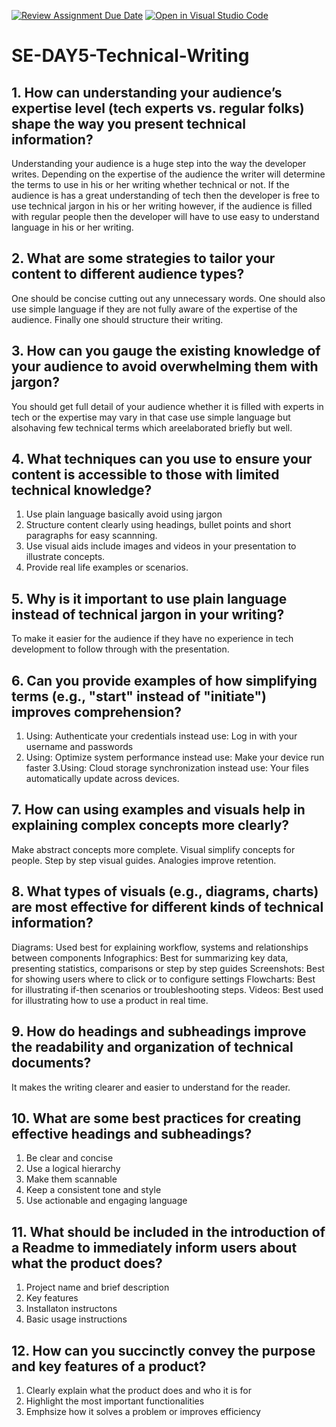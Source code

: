 [![Review Assignment Due Date](https://classroom.github.com/assets/deadline-readme-button-22041afd0340ce965d47ae6ef1cefeee28c7c493a6346c4f15d667ab976d596c.svg)](https://classroom.github.com/a/zsAR-pyY)
[![Open in Visual Studio Code](https://classroom.github.com/assets/open-in-vscode-2e0aaae1b6195c2367325f4f02e2d04e9abb55f0b24a779b69b11b9e10269abc.svg)](https://classroom.github.com/online_ide?assignment_repo_id=18720065&assignment_repo_type=AssignmentRepo)
# SE-DAY5-Technical-Writing
## 1. How can understanding your audience’s expertise level (tech experts vs. regular folks) shape the way you present technical information?
Understanding your audience is a huge step into the way the developer writes. Depending on the expertise of the audience the writer will determine the terms to use in his or her writing whether technical or not. If the audience is has a great understanding of tech then the developer is free to use technical jargon in his or her writing however, if the audience is filled with regular people then the developer will have to use easy to understand language in his or her writing. 
## 2. What are some strategies to tailor your content to different audience types?
One should be concise cutting out any unnecessary words.
One should also use simple language if they are not fully aware of the expertise of the audience.
Finally one should structure their writing.
## 3. How can you gauge the existing knowledge of your audience to avoid overwhelming them with jargon?
You should get full detail of your audience whether it is filled with experts in tech or the expertise may vary in that case use simple language but alsohaving few technical terms which areelaborated briefly but well.
## 4. What techniques can you use to ensure your content is accessible to those with limited technical knowledge?
1. Use plain language basically avoid using jargon
2. Structure content clearly using headings, bullet points and short paragraphs for easy scannning.
3. Use visual aids include images and videos in your presentation to illustrate concepts.
4. Provide real life examples or scenarios. 
## 5. Why is it important to use plain language instead of technical jargon in your writing?
To make it easier for the audience if they have no experience in tech development to follow through with the presentation.
## 6. Can you provide examples of how simplifying terms (e.g., "start" instead of "initiate") improves comprehension?
1. Using: Authenticate your credentials instead use: Log in with your username and passwords
2. Using: Optimize system performance instead use: Make your device run faster
3.Using: Cloud storage synchronization instead use: Your files automatically update across devices.
## 7. How can using examples and visuals help in explaining complex concepts more clearly?
Make abstract concepts more complete.
Visual simplify concepts for people.
Step by step visual guides.
Analogies improve retention. 
## 8. What types of visuals (e.g., diagrams, charts) are most effective for different kinds of technical information?
Diagrams: Used best for explaining workflow, systems and relationships between components
Infographics: Best for summarizing key data, presenting statistics, comparisons or step by step guides
Screenshots: Best for showing users where to click or to configure settings 
Flowcharts: Best for illustrating if-then scenarios or troubleshooting steps. 
Videos: Best used for illustrating how to use a product in real time.
## 9. How do headings and subheadings improve the readability and organization of technical documents?
It makes the writing clearer and easier to understand for the reader.
## 10. What are some best practices for creating effective headings and subheadings?
1. Be clear and concise
2. Use a logical hierarchy
3. Make them scannable
4. Keep a consistent tone and style
5. Use actionable and engaging language 
## 11. What should be included in the introduction of a Readme to immediately inform users about what the product does?
1. Project name and brief description
2. Key features
3. Installaton instructons
4. Basic usage instructions
## 12. How can you succinctly convey the purpose and key features of a product?
1. Clearly explain what the product does and who it is for
2. Highlight the most important functionalities
3. Emphsize how it solves a problem or improves efficiency
   
